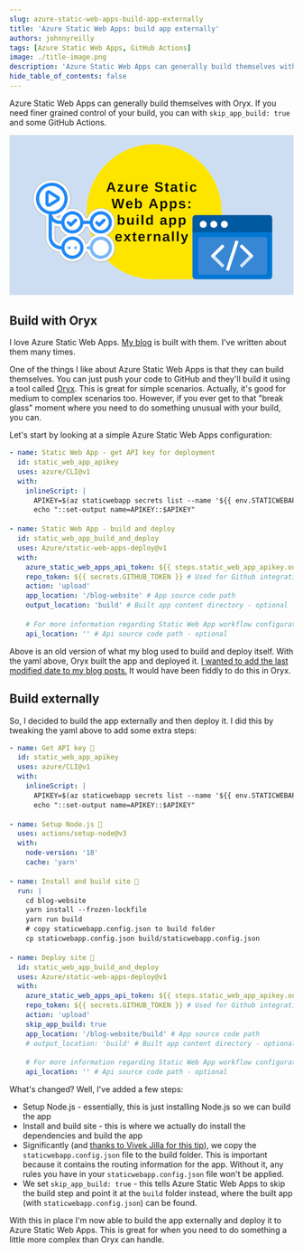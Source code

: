 ```yaml
---
slug: azure-static-web-apps-build-app-externally
title: 'Azure Static Web Apps: build app externally'
authors: johnnyreilly
tags: [Azure Static Web Apps, GitHub Actions]
image: ./title-image.png
description: 'Azure Static Web Apps can generally build themselves with Oryx. If you need finer grained control of your build, you can with `skip_app_build: true`.'
hide_table_of_contents: false
---
```


Azure Static Web Apps can generally build themselves with Oryx. If you need finer grained control of your build, you can with `skip_app_build: true` and some GitHub Actions.

![title image reading "Azure Static Web Apps: build app externally" with the Static Web Apps logo](title-image.png)

<!--truncate-->

## Build with Oryx

I love Azure Static Web Apps. [My blog](https://johnnyreilly.com) is built with them. I've written about them many times.

One of the things I like about Azure Static Web Apps is that they can build themselves. You can just push your code to GitHub and they'll build it using a tool called [Oryx](https://github.com/microsoft/Oryx). This is great for simple scenarios. Actually, it's good for medium to complex scenarios too. However, if you ever get to that "break glass" moment where you need to do something unusual with your build, you can.

Let's start by looking at a simple Azure Static Web Apps configuration:

```yaml
- name: Static Web App - get API key for deployment
  id: static_web_app_apikey
  uses: azure/CLI@v1
  with:
    inlineScript: |
      APIKEY=$(az staticwebapp secrets list --name '${{ env.STATICWEBAPPNAME }}' | jq -r '.properties.apiKey')
      echo "::set-output name=APIKEY::$APIKEY"

- name: Static Web App - build and deploy
  id: static_web_app_build_and_deploy
  uses: Azure/static-web-apps-deploy@v1
  with:
    azure_static_web_apps_api_token: ${{ steps.static_web_app_apikey.outputs.APIKEY }}
    repo_token: ${{ secrets.GITHUB_TOKEN }} # Used for Github integrations (i.e. PR comments)
    action: 'upload'
    app_location: '/blog-website' # App source code path
    output_location: 'build' # Built app content directory - optional

    # For more information regarding Static Web App workflow configurations, please visit: https://aka.ms/swaworkflowconfig
    api_location: '' # Api source code path - optional
```

Above is an old version of what my blog used to build and deploy itself. With the yaml above, Oryx built the app and deployed it. [I wanted to add the last modified date to my blog posts.](../2022-11-25-adding-lastmod-to-sitemap-git-commit-date/index.md) It would have been fiddly to do this in Oryx.

## Build externally

So, I decided to build the app externally and then deploy it. I did this by tweaking the yaml above to add some extra steps:

```yaml
- name: Get API key 🔑
  id: static_web_app_apikey
  uses: azure/CLI@v1
  with:
    inlineScript: |
      APIKEY=$(az staticwebapp secrets list --name '${{ env.STATICWEBAPPNAME }}' | jq -r '.properties.apiKey')
      echo "::set-output name=APIKEY::$APIKEY"

- name: Setup Node.js 🔧
  uses: actions/setup-node@v3
  with:
    node-version: '18'
    cache: 'yarn'

- name: Install and build site 🔧
  run: |
    cd blog-website
    yarn install --frozen-lockfile
    yarn run build
    # copy staticwebapp.config.json to build folder
    cp staticwebapp.config.json build/staticwebapp.config.json

- name: Deploy site 🚀
  id: static_web_app_build_and_deploy
  uses: Azure/static-web-apps-deploy@v1
  with:
    azure_static_web_apps_api_token: ${{ steps.static_web_app_apikey.outputs.APIKEY }}
    repo_token: ${{ secrets.GITHUB_TOKEN }} # Used for Github integrations (i.e. PR comments)
    action: 'upload'
    skip_app_build: true
    app_location: '/blog-website/build' # App source code path
    # output_location: 'build' # Built app content directory - optional

    # For more information regarding Static Web App workflow configurations, please visit: https://aka.ms/swaworkflowconfig
    api_location: '' # Api source code path - optional
```

What's changed? Well, I've added a few steps:

- Setup Node.js - essentially, this is just installing Node.js so we can build the app
- Install and build site - this is where we actually do install the dependencies and build the app
- Significantly (and [thanks to Vivek Jilla for this tip](https://github.com/Azure/static-web-apps/issues/1017#issuecomment-1356786140)), we copy the `staticwebapp.config.json` file to the build folder. This is important because it contains the routing information for the app. Without it, any rules you have in your `staticwebapp.config.json` file won't be applied.
- We set `skip_app_build: true` - this tells Azure Static Web Apps to skip the build step and point it at the `build` folder instead, where the built app (with `staticwebapp.config.json`) can be found.

With this in place I'm now able to build the app externally and deploy it to Azure Static Web Apps. This is great for when you need to do something a little more complex than Oryx can handle.
